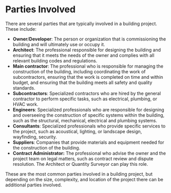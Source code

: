 # Parties Involved

There are several parties that are typically involved in a building project. These include:

* **Owner**/**Developer**: The person or organization that is commissioning the building and will ultimately use or occupy it.
* **Architect**: The professional responsible for designing the building and ensuring that it meets the needs of the owner and complies with all relevant building codes and regulations.
* **Main contractor**: The professional who is responsible for managing the construction of the building, including coordinating the work of subcontractors, ensuring that the work is completed on time and within budget, and ensuring that the building meets all safety and quality standards.
* **Subcontractors**: Specialized contractors who are hired by the general contractor to perform specific tasks, such as electrical, plumbing, or HVAC work.
* **Engineers**: Specialized professionals who are responsible for designing and overseeing the construction of specific systems within the building, such as the structural, mechanical, electrical and plumbing systems.
* **Consultants**: Specialized professionals who provide specific services to the project, such as acoustical, lighting, or landscape design, wayfinding, security.
* **Suppliers**: Companies that provide materials and equipment needed for the construction of the building.
* **Contract Administrator:** The professional who advise the owner and the project team on legal matters, such as contract review and dispute resolution. The Architect or Quantity Surveyor can play this role.

These are the most common parties involved in a building project, but depending on the size, complexity, and location of the project there can be additional parties involved.
